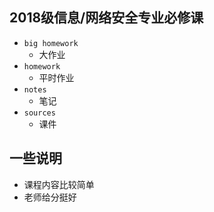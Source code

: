 ## 2018级信息/网络安全专业必修课

- `big homework`
  - 大作业
- `homework`
  - 平时作业
- `notes`
  - 笔记
- `sources`
  - 课件



## 一些说明

- 课程内容比较简单
- 老师给分挺好